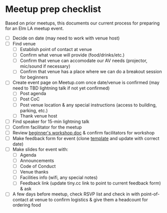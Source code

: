 # Meetup prep checklist

Based on prior meetups, this documents our current process for preparing for an Elm LA meetup event.

- [ ] Decide on date (may need to work with venue host)
- [ ] Find venue
  - [ ] Establish point of contact at venue
  - [ ] Confirm what venue will provide (food/drinks/etc.)
  - [ ] Confirm that venue can accomodate our AV needs (projector, mic/sound if necessary)
  - [ ] Confirm that venue has a place where we can do a breakout session for beginners
- [ ] Create event page on Meetup.com once date/venue is confirmed (may need to TBD lightning talk if not yet confirmed)
  - [ ] Post agenda
  - [ ] Post CoC
  - [ ] Post venue location & any special instructions (access to building, parking, etc.)
  - [ ] Thank venue host
- [ ] Find speaker for 15-min lightning talk
- [ ] Confirm facilitator for the meetup
- [ ] Review [beginner's workshop doc](./resources/elm-camp-lite.md) & confirm facilitators for workshop
- [ ] Make feedback form for event (clone [template](<(https://docs.google.com/forms/d/1WiLbqrMIVRty3NzhLFA0UjghC_JO8c1-FEdSDewVO7I/edit?usp=sharing)>) and update with correct date)
- [ ] Make slides for event with:
  - [ ] Agenda
  - [ ] Announcements
  - [ ] Code of Conduct
  - [ ] Venue thanks
  - [ ] Facilities info (wifi, any special notes)
  - [ ] Feedback link (update tiny.cc link to point to current feedback form) & ask
- [ ] A few days before meetup, check RSVP list and check in with point-of-contact at venue to confirm logistics & give them a headcount for ordering food
